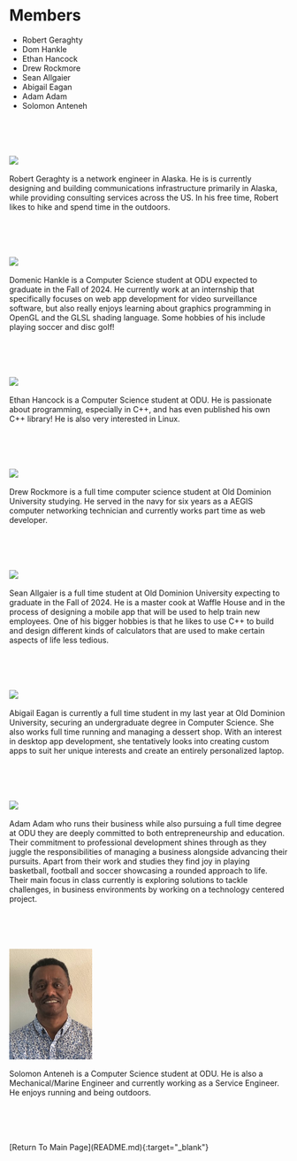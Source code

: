 # Members
- Robert Geraghty
- Dom Hankle
- Ethan Hancock
- Drew Rockmore
- Sean Allgaier
- Abigail Eagan
- Adam Adam
- Solomon Anteneh


<br>
<br>
<br>
<br>

<img src="assets/images/Bio/RobertGeraghty.jpg" style="width: 150px;">

Robert Geraghty is a network engineer in Alaska. He is is currently designing and building communications infrastructure primarily in Alaska, while providing consulting services across the US. In his free time, Robert likes to hike and spend time in the outdoors.


<br>
<br>
<br>
<br>

<img src="assets/images/Bio/DomHankle.png" style="width: 150px;">

Domenic Hankle is a Computer Science student at ODU expected to graduate in the Fall of 2024.
He currently work at an internship that specifically focuses on web app development for video surveillance software, but also
really enjoys learning about graphics programming in OpenGL and the GLSL shading language. Some hobbies of his include playing soccer and disc golf!

<br>
<br>
<br>
<br>

<img src="assets/images/Bio/Ethan_Hancock.jpeg" style="width: 150px;">


Ethan Hancock is a Computer Science student at ODU.
He is passionate about programming, especially in C++, and has even published his own C++ library!
He is also very interested in Linux.


<br>
<br>
<br>
<br>

<img src="assets/images/Bio/DrewRockmore.png" style="width: 150px;">


Drew Rockmore is a full time computer science student at Old Dominion University studying.
He served in the navy for six years as a AEGIS computer networking technician and currently works part time as web developer. 


<br>
<br>
<br>
<br>

<img src="assets/images/Bio/SeanAllgaier.jpg" style="width: 150px;">

Sean Allgaier is a full time student at Old Dominion University expecting to graduate in the Fall of 2024.
He is a master cook at Waffle House and in the process of designing a mobile app that will be used to help train new employees. 
One of his bigger hobbies is that he likes to use C++ to build and design different kinds of calculators that are used to make certain aspects of life less tedious. 
 

<br>
<br>
<br>
<br>

<img src="assets/images/Bio/Abigail_Eagan.PNG" style="width: 150px;">

Abigail Eagan is currently a full time student in my last year at Old Dominion University,
securing an undergraduate degree in Computer Science. 
She also works full time running and managing a dessert shop. With an interest in desktop app development, she tentatively looks
into creating custom apps to suit her unique interests and create an entirely personalized laptop.


<br>
<br>
<br>
<br>

<img src="assets/images/Bio/AdamAdam.jpg" style="width: 150px;">

Adam Adam who runs their business while also pursuing a full time degree at ODU they are deeply committed
to both entrepreneurship and education. Their commitment to professional development shines through as they juggle the responsibilities of managing a business alongside advancing their pursuits. Apart from their work and studies they find joy in playing basketball, football and soccer showcasing a rounded approach to life. 
Their main focus in class currently is exploring solutions to tackle challenges, in business environments by working on a technology centered project.


<br>
<br>
<br>
<br>

<img src="assets/images/Bio/SolomonAnteneh.jpg" style="width: 150px;">

Solomon Anteneh is a Computer Science student at ODU. He is also a Mechanical/Marine Engineer and currently working as a Service Engineer. 
He enjoys running and being outdoors.


<br>
<br>
<br>
<br>
[Return To Main Page](README.md){:target="_blank"}

<br>
<br>
<br>
<br>

